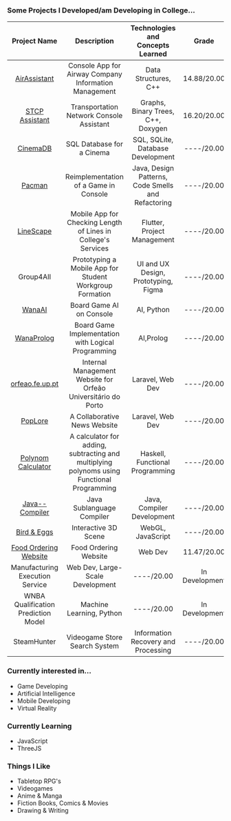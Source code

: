 ### Some Projects I Developed/am Developing in College...
|Project Name | Description|Technologies and Concepts Learned|Grade|Status|
|:----:|:--:|:--:|:--:|:--:|
|[AirAssistant](https://github.com/Pedro-CAB/aed2122_trabalho1)|Console App for Airway Company Information Management|Data Structures, C++|14.88/20.00|Private|
|[STCP Assistant](https://github.com/Pedro-CAB/aedProject2/tree/main)|Transportation Network Console Assistant|Graphs, Binary Trees, C++, Doxygen|16.20/20.00|Private|
|[CinemaDB](https://github.com/Pedro-CAB/CinemaBD)|SQL Database for a Cinema|SQL, SQLite, Database Development|----/20.00|Private|
|[Pacman](https://github.com/FEUP-LDTS-2021/ldts-project-assignment-g1102)|Reimplementation of a Game in Console|Java, Design Patterns, Code Smells and Refactoring|----/20.00|Private|
|[LineScape](https://github.com/LEIC-ES-2021-22/3LEIC02T5)|Mobile App for Checking Length of Lines in College's Services|Flutter, Project Management|----/20.00|Private|
|Group4All|Prototyping a Mobile App for Student Workgroup Formation|UI and UX Design, Prototyping, Figma|----/20.00|Private|
|[WanaAI](https://github.com/Pedro-CAB/IA-Project)|Board Game AI on Console|AI, Python|----/20.00|Private|
|[WanaProlog](https://github.com/Pedro-CAB/PFL-Project2)|Board Game Implementation with Logical Programming|AI,Prolog|----/20.00|Private|
|[orfeao.fe.up.pt](https://github.com/Pedro-CAB/projeto-integrador)|Internal Management Website for Orfeão Universitário do Porto|Laravel, Web Dev|----/20.00|Private|
|[PopLore]()| A Collaborative News Website|Laravel, Web Dev|----/20.00|Private|
|[Polynom Calculator]()| A calculator for adding, subtracting and multiplying polynoms using Functional Programming|Haskell, Functional Programming|----/20.00|Private|
|[Java-- Compiler]()|Java Sublanguage Compiler|Java, Compiler Development|----/20.00|Private|
|[Bird & Eggs]()|Interactive 3D Scene|WebGL, JavaScript|----/20.00|Private|
|[Food Ordering Website](https://github.com/pedronunomacedo/LTW-Project)|Food Ordering Website|Web Dev|11.47/20.00|Public|
|Manufacturing Execution Service|Web Dev, Large-Scale Development|----/20.00|In Development|
|WNBA Qualification Prediction Model|Machine Learning, Python|----/20.00|In Development|
|SteamHunter|Videogame Store Search System|Information Recovery and Processing|----/20.00|In Development|

### Currently interested in...
- Game Developing
- Artificial Intelligence
- Mobile Developing
- Virtual Reality

### Currently Learning
- JavaScript
- ThreeJS

### Things I Like
- Tabletop RPG's
- Videogames
- Anime & Manga
- Fiction Books, Comics & Movies
- Drawing & Writing

<!---
Pedro-CAB/Pedro-CAB is a ✨ special ✨ repository because its `README.md` (this file) appears on your GitHub profile.
You can click the Preview link to take a look at your changes.
--->
